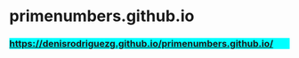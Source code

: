 # primenumbers.github.io
<h3 style="background: aqua;"><a href="https://denisrodriguezg.github.io/primenumbers.github.io/">https://denisrodriguezg.github.io/primenumbers.github.io/</a></h3>
